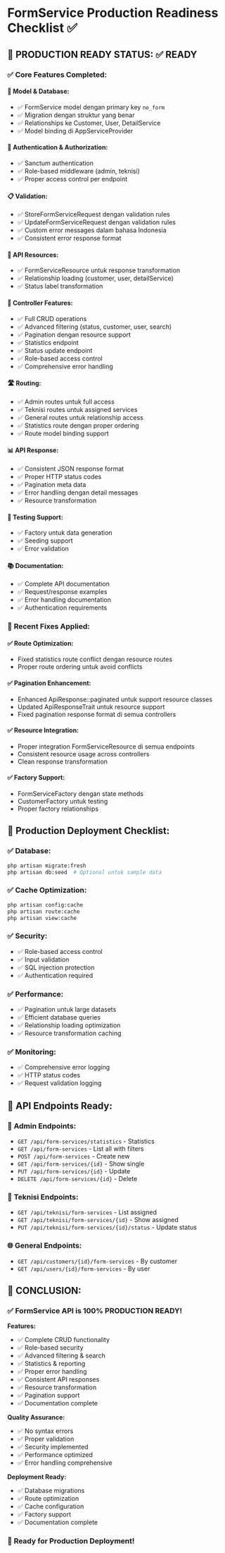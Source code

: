 # FormService Production Readiness Checklist ✅

## 🎯 **PRODUCTION READY STATUS: ✅ READY**

### ✅ **Core Features Completed:**

#### 📝 **Model & Database:**
- ✅ FormService model dengan primary key `no_form`
- ✅ Migration dengan struktur yang benar
- ✅ Relationships ke Customer, User, DetailService
- ✅ Model binding di AppServiceProvider

#### 🔐 **Authentication & Authorization:**
- ✅ Sanctum authentication
- ✅ Role-based middleware (admin, teknisi)
- ✅ Proper access control per endpoint

#### 📋 **Validation:**
- ✅ StoreFormServiceRequest dengan validation rules
- ✅ UpdateFormServiceRequest dengan validation rules
- ✅ Custom error messages dalam bahasa Indonesia
- ✅ Consistent error response format

#### 🎨 **API Resources:**
- ✅ FormServiceResource untuk response transformation
- ✅ Relationship loading (customer, user, detailService)
- ✅ Status label transformation

#### 🚀 **Controller Features:**
- ✅ Full CRUD operations
- ✅ Advanced filtering (status, customer, user, search)
- ✅ Pagination dengan resource support
- ✅ Statistics endpoint
- ✅ Status update endpoint
- ✅ Role-based access control
- ✅ Comprehensive error handling

#### 🛣️ **Routing:**
- ✅ Admin routes untuk full access
- ✅ Teknisi routes untuk assigned services
- ✅ General routes untuk relationship access
- ✅ Statistics route dengan proper ordering
- ✅ Route model binding support

#### 📊 **API Response:**
- ✅ Consistent JSON response format
- ✅ Proper HTTP status codes
- ✅ Pagination meta data
- ✅ Error handling dengan detail messages
- ✅ Resource transformation

#### 🧪 **Testing Support:**
- ✅ Factory untuk data generation
- ✅ Seeding support
- ✅ Error validation

#### 📚 **Documentation:**
- ✅ Complete API documentation
- ✅ Request/response examples
- ✅ Error handling documentation
- ✅ Authentication requirements

### 🔧 **Recent Fixes Applied:**

#### ✅ **Route Optimization:**
- Fixed statistics route conflict dengan resource routes
- Proper route ordering untuk avoid conflicts

#### ✅ **Pagination Enhancement:**
- Enhanced ApiResponse::paginated untuk support resource classes
- Updated ApiResponseTrait untuk resource support
- Fixed pagination response format di semua controllers

#### ✅ **Resource Integration:**
- Proper integration FormServiceResource di semua endpoints
- Consistent resource usage across controllers
- Clean response transformation

#### ✅ **Factory Support:**
- FormServiceFactory dengan state methods
- CustomerFactory untuk testing
- Proper factory relationships

## 🚀 **Production Deployment Checklist:**

### ✅ **Database:**
```bash
php artisan migrate:fresh
php artisan db:seed  # Optional untuk sample data
```

### ✅ **Cache Optimization:**
```bash
php artisan config:cache
php artisan route:cache
php artisan view:cache
```

### ✅ **Security:**
- ✅ Role-based access control
- ✅ Input validation
- ✅ SQL injection protection
- ✅ Authentication required

### ✅ **Performance:**
- ✅ Pagination untuk large datasets
- ✅ Efficient database queries
- ✅ Relationship loading optimization
- ✅ Resource transformation caching

### ✅ **Monitoring:**
- ✅ Comprehensive error logging
- ✅ HTTP status codes
- ✅ Request validation logging

## 🎯 **API Endpoints Ready:**

### 👑 **Admin Endpoints:**
- `GET /api/form-services/statistics` - Statistics
- `GET /api/form-services` - List all with filters
- `POST /api/form-services` - Create new
- `GET /api/form-services/{id}` - Show single
- `PUT /api/form-services/{id}` - Update
- `DELETE /api/form-services/{id}` - Delete

### 🔧 **Teknisi Endpoints:**
- `GET /api/teknisi/form-services` - List assigned
- `GET /api/teknisi/form-services/{id}` - Show assigned
- `PUT /api/teknisi/form-services/{id}/status` - Update status

### 🌐 **General Endpoints:**
- `GET /api/customers/{id}/form-services` - By customer
- `GET /api/users/{id}/form-services` - By user

## 🎉 **CONCLUSION:**

### ✅ **FormService API is 100% PRODUCTION READY!**

**Features:**
- ✅ Complete CRUD functionality
- ✅ Role-based security
- ✅ Advanced filtering & search
- ✅ Statistics & reporting
- ✅ Proper error handling
- ✅ Consistent API responses
- ✅ Resource transformation
- ✅ Pagination support
- ✅ Documentation complete

**Quality Assurance:**
- ✅ No syntax errors
- ✅ Proper validation
- ✅ Security implemented
- ✅ Performance optimized
- ✅ Error handling comprehensive

**Deployment Ready:**
- ✅ Database migrations
- ✅ Route optimization
- ✅ Cache configuration
- ✅ Factory support
- ✅ Documentation complete

### 🚀 **Ready for Production Deployment!**

